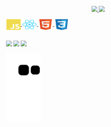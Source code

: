 <div align="center">
  <a href="https://github.com/johnnynwt">
  <img height="170em" src="https://github-readme-stats.vercel.app/api?username=johnnynwt&show_icons=true&theme=dracula&include_all_commits=true&count_private=true"/>
  <img height="170em" src="https://github-readme-stats.vercel.app/api/top-langs/?username=johnnynwt&layout=compact&langs_count=7&theme=dracula"/>
</div>

<div style="display: inline_block"><br>
  <img align="center" alt="Johnny-Js" height="30" width="40" src="https://raw.githubusercontent.com/devicons/devicon/master/icons/javascript/javascript-plain.svg">
  <img align="center" alt="Johnny-React" height="30" width="40" src="https://raw.githubusercontent.com/devicons/devicon/master/icons/react/react-original.svg">
  <img align="center" alt="Johnny-HTML" height="30" width="40" src="https://raw.githubusercontent.com/devicons/devicon/master/icons/html5/html5-original.svg">
  <img align="center" alt="Johnny-CSS" height="30" width="40" src="https://raw.githubusercontent.com/devicons/devicon/master/icons/css3/css3-original.svg">
</div>

##

<div> 
  <a href="https://www.instagram.com/johnnynwt/" target="_blank"><img src="https://img.shields.io/badge/-Instagram-%23E4405F?style=for-the-badge&logo=instagram&logoColor=white" target="_blank"></a>
  <a href = "mailto:jooaaooskt@gmail.com"><img src="https://img.shields.io/badge/-Gmail-%23333?style=for-the-badge&logo=gmail&logoColor=white" target="_blank"></a>
  <a href="https://www.linkedin.com/in/johnnydev/" target="_blank"><img src="https://img.shields.io/badge/-LinkedIn-%230077B5?style=for-the-badge&logo=linkedin&logoColor=white" target="_blank"></a> 
 
  ![Snake animation](https://github.com/JohnnyNWT/JohnnyNWT/blob/output/github-contribution-grid-snake.svg)
 
</div>
